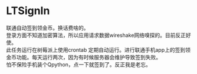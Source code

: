 # LTSignIn
联通自动签到领金币。换话费啥的。  
登录方面不知道加密算法，所以应用请求数据wireshake网络嗅探的。目前反正好使。  
此任务运行在树莓派上使用crontab 定期自动运行。进行联通手机app上的签到领金币功能。每天运行两次，因为有时候服务器会维护导致签到失败。  
怕不保险手机装个Qpython，点一下就签到了。反正我是老忘。  

